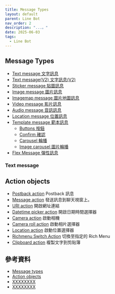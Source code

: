 ```yaml
---
title: Message Types
layout: default
parent: Line Bot
nav_order: 2
description: "...。"
date: 2025-06-03
tags:
  - Line Bot
---
```


## Message Types
- [Text message 文字訊息](https://developers.line.biz/en/reference/messaging-api/#text-message)
- [Text message(V2) 文字訊息(V2)](https://developers.line.biz/en/reference/messaging-api/#text-message-v2)
- [Sticker message 貼圖訊息](https://developers.line.biz/en/reference/messaging-api/#messages)
- [Image message 圖片訊息](https://developers.line.biz/en/reference/messaging-api/#image-messages)
- [Imagemap message 圖片地圖訊息](https://developers.line.biz/en/reference/messaging-api/#imagemap-messages) 
- [Video message 影片訊息](https://developers.line.biz/en/reference/messaging-api/#video-messages)
- [Audio message 音訊訊息](https://developers.line.biz/en/reference/messaging-api/#audio-message)
- [Location message 位置訊息](https://developers.line.biz/en/reference/messaging-api/#location-messages)
- [Template message 範本訊息](https://developers.line.biz/en/reference/messaging-api/#template-messages)
  - [Buttons 按鈕](https://developers.line.biz/en/reference/messaging-api/#buttons)
  - [Confirm 確認](https://developers.line.biz/en/reference/messaging-api/#confirm)
  - [Carousel 輪播](https://developers.line.biz/en/reference/messaging-api/#carousel)
  - [Image carousel 圖片輪播](https://developers.line.biz/en/reference/messaging-api/#image-carousel)
- [Flex Message 彈性訊息](https://developers.line.biz/en/reference/messaging-api/#flex-messages)

### Text message


## Action objects
- [Postback action](https://developers.line.biz/en/reference/messaging-api/#postback-action) Postback 訊息
- [Message action](https://developers.line.biz/en/reference/messaging-api/#message-action) 發送訊息到聊天視窗上。
- [URI action](https://developers.line.biz/en/reference/messaging-api/#uri-action) 開啟網址連結
- [Datetime picker action](https://developers.line.biz/en/reference/messaging-api/#datetime-picker-action) 開啟日期時間選擇器
- [Camera action](https://developers.line.biz/en/reference/messaging-api/#camera-action) 啟動相機
- [Camera roll action](https://developers.line.biz/en/reference/messaging-api/#camera-roll-action) 啟動相片選擇器
- [Location action](https://developers.line.biz/en/reference/messaging-api/#location-action) 啟動位置選擇器
- [Richmenu Switch Action](https://developers.line.biz/en/reference/messaging-api/#richmenu-switch-action) 切換至指定的 Rich Menu
- [Clipboard action](https://developers.line.biz/en/reference/messaging-api/#clipboard-action) 複製文字到剪貼簿





## 參考資料
- <a target="_blank" href="https://developers.line.biz/en/docs/messaging-api/message-types/">Message types</a>
- <a target="_blank" href="https://developers.line.biz/en/reference/messaging-api/#action-objects">Action objects</a>
- <a target="_blank" href="">XXXXXXXX</a>
- <a target="_blank" href="">XXXXXXXX</a>